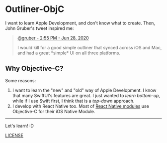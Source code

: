 # Outliner-ObjC

I want to learn Apple Development, and don't know what to create. Then, John Gruber's tweet inspired me:

> [@gruber - 2:55 PM - Jun 28, 2020][gruber]
>
> I would kill for a good simple outliner that synced across iOS and Mac, and had a great \*simple\* UI on all three platforms.

## Why Objective-C?

Some reasons:
1. I want to learn the "new" and "old" way of Apple Development. I know that many SwiftUI's features are great. I just wanted to _learn bottom-up_, while if I use Swift first, I think that is a _top-down_ approach.
2. I develop with React Native too. Most of [React Native modules][rnmodules] use Objective-C for their iOS Native Module.

---

Let's learn! :D

[LICENSE](./LICENSE.md)


[gruber]: https://twitter.com/gruber/status/1277329886080905219?s=20
[rnmodules]: https://github.com/topics/react-native
